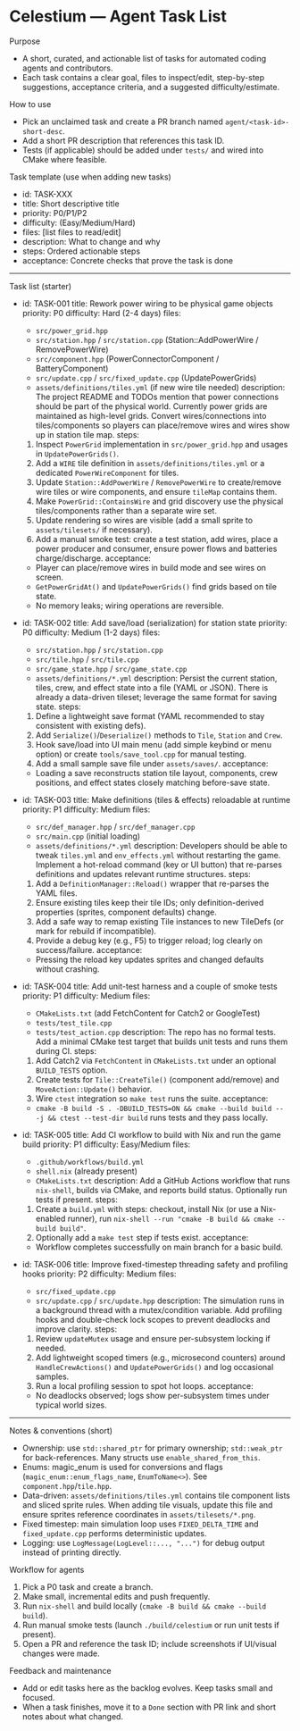 # Celestium — Agent Task List

Purpose
- A short, curated, and actionable list of tasks for automated coding agents and contributors.
- Each task contains a clear goal, files to inspect/edit, step-by-step suggestions, acceptance criteria, and a suggested difficulty/estimate.

How to use
- Pick an unclaimed task and create a PR branch named `agent/<task-id>-short-desc`.
- Add a short PR description that references this task ID.
- Tests (if applicable) should be added under `tests/` and wired into CMake where feasible.

Task template (use when adding new tasks)
- id: TASK-XXX
- title: Short descriptive title
- priority: P0/P1/P2
- difficulty: (Easy/Medium/Hard)
- files: [list files to read/edit]
- description: What to change and why
- steps: Ordered actionable steps
- acceptance: Concrete checks that prove the task is done

---

Task list (starter)

- id: TASK-001
  title: Rework power wiring to be physical game objects
  priority: P0
  difficulty: Hard (2-4 days)
  files:
    - `src/power_grid.hpp`
    - `src/station.hpp` / `src/station.cpp` (Station::AddPowerWire / RemovePowerWire)
    - `src/component.hpp` (PowerConnectorComponent / BatteryComponent)
    - `src/update.cpp` / `src/fixed_update.cpp` (UpdatePowerGrids)
    - `assets/definitions/tiles.yml` (if new wire tile needed)
  description:
    The project README and TODOs mention that power connections should be part of the physical world. Currently power grids are maintained as high-level grids. Convert wires/connections into tiles/components so players can place/remove wires and wires show up in station tile map.
  steps:
    1. Inspect `PowerGrid` implementation in `src/power_grid.hpp` and usages in `UpdatePowerGrids()`.
    2. Add a `WIRE` tile definition in `assets/definitions/tiles.yml` or a dedicated `PowerWireComponent` for tiles.
    3. Update `Station::AddPowerWire` / `RemovePowerWire` to create/remove wire tiles or wire components, and ensure `tileMap` contains them.
    4. Make `PowerGrid::ContainsWire` and grid discovery use the physical tiles/components rather than a separate wire set.
    5. Update rendering so wires are visible (add a small sprite to `assets/tilesets/` if necessary).
    6. Add a manual smoke test: create a test station, add wires, place a power producer and consumer, ensure power flows and batteries charge/discharge.
  acceptance:
    - Player can place/remove wires in build mode and see wires on screen.
    - `GetPowerGridAt()` and `UpdatePowerGrids()` find grids based on tile state.
    - No memory leaks; wiring operations are reversible.

- id: TASK-002
  title: Add save/load (serialization) for station state
  priority: P0
  difficulty: Medium (1-2 days)
  files:
    - `src/station.hpp` / `src/station.cpp`
    - `src/tile.hpp` / `src/tile.cpp`
    - `src/game_state.hpp` / `src/game_state.cpp`
    - `assets/definitions/*.yml`
  description:
    Persist the current station, tiles, crew, and effect state into a file (YAML or JSON). There is already a data-driven tileset; leverage the same format for saving state.
  steps:
    1. Define a lightweight save format (YAML recommended to stay consistent with existing defs).
    2. Add `Serialize()`/`Deserialize()` methods to `Tile`, `Station` and `Crew`.
    3. Hook save/load into UI main menu (add simple keybind or menu option) or create `tools/save_tool.cpp` for manual testing.
    4. Add a small sample save file under `assets/saves/`.
  acceptance:
    - Loading a save reconstructs station tile layout, components, crew positions, and effect states closely matching before-save state.

- id: TASK-003
  title: Make definitions (tiles & effects) reloadable at runtime
  priority: P1
  difficulty: Medium
  files:
    - `src/def_manager.hpp` / `src/def_manager.cpp`
    - `src/main.cpp` (initial loading)
    - `assets/definitions/*.yml`
  description:
    Developers should be able to tweak `tiles.yml` and `env_effects.yml` without restarting the game. Implement a hot-reload command (key or UI button) that re-parses definitions and updates relevant runtime structures.
  steps:
    1. Add a `DefinitionManager::Reload()` wrapper that re-parses the YAML files.
    2. Ensure existing tiles keep their tile IDs; only definition-derived properties (sprites, component defaults) change.
    3. Add a safe way to remap existing Tile instances to new TileDefs (or mark for rebuild if incompatible).
    4. Provide a debug key (e.g., F5) to trigger reload; log clearly on success/failure.
  acceptance:
    - Pressing the reload key updates sprites and changed defaults without crashing.

- id: TASK-004
  title: Add unit-test harness and a couple of smoke tests
  priority: P1
  difficulty: Medium
  files:
    - `CMakeLists.txt` (add FetchContent for Catch2 or GoogleTest)
    - `tests/test_tile.cpp`
    - `tests/test_action.cpp`
  description:
    The repo has no formal tests. Add a minimal CMake test target that builds unit tests and runs them during CI.
  steps:
    1. Add Catch2 via `FetchContent` in `CMakeLists.txt` under an optional `BUILD_TESTS` option.
    2. Create tests for `Tile::CreateTile()` (component add/remove) and `MoveAction::Update()` behavior.
    3. Wire `ctest` integration so `make test` runs the suite.
  acceptance:
    - `cmake -B build -S . -DBUILD_TESTS=ON && cmake --build build -- -j && ctest --test-dir build` runs tests and they pass locally.

- id: TASK-005
  title: Add CI workflow to build with Nix and run the game build
  priority: P1
  difficulty: Easy/Medium
  files:
    - `.github/workflows/build.yml`
    - `shell.nix` (already present)
    - `CMakeLists.txt`
  description:
    Add a GitHub Actions workflow that runs `nix-shell`, builds via CMake, and reports build status. Optionally run tests if present.
  steps:
    1. Create a `build.yml` with steps: checkout, install Nix (or use a Nix-enabled runner), run `nix-shell --run "cmake -B build && cmake --build build"`.
    2. Optionally add a `make test` step if tests exist.
  acceptance:
    - Workflow completes successfully on main branch for a basic build.

- id: TASK-006
  title: Improve fixed-timestep threading safety and profiling hooks
  priority: P2
  difficulty: Medium
  files:
    - `src/fixed_update.cpp`
    - `src/update.cpp` / `src/update.hpp`
  description:
    The simulation runs in a background thread with a mutex/condition variable. Add profiling hooks and double-check lock scopes to prevent deadlocks and improve clarity.
  steps:
    1. Review `updateMutex` usage and ensure per-subsystem locking if needed.
    2. Add lightweight scoped timers (e.g., microsecond counters) around `HandleCrewActions()` and `UpdatePowerGrids()` and log occasional samples.
    3. Run a local profiling session to spot hot loops.
  acceptance:
    - No deadlocks observed; logs show per-subsystem times under typical world sizes.

---

Notes & conventions (short)
- Ownership: use `std::shared_ptr` for primary ownership; `std::weak_ptr` for back-references. Many structs use `enable_shared_from_this`.
- Enums: magic_enum is used for conversions and flags (`magic_enum::enum_flags_name`, `EnumToName<>`). See `component.hpp`/`tile.hpp`.
- Data-driven: `assets/definitions/tiles.yml` contains tile component lists and sliced sprite rules. When adding tile visuals, update this file and ensure sprites reference coordinates in `assets/tilesets/*.png`.
- Fixed timestep: main simulation loop uses `FIXED_DELTA_TIME` and `fixed_update.cpp` performs deterministic updates.
- Logging: use `LogMessage(LogLevel::..., "...")` for debug output instead of printing directly.

Workflow for agents
1. Pick a P0 task and create a branch.
2. Make small, incremental edits and push frequently.
3. Run `nix-shell` and build locally (`cmake -B build && cmake --build build`).
4. Run manual smoke tests (launch `./build/celestium` or run unit tests if present).
5. Open a PR and reference the task ID; include screenshots if UI/visual changes were made.

Feedback and maintenance
- Add or edit tasks here as the backlog evolves. Keep tasks small and focused.
- When a task finishes, move it to a `Done` section with PR link and short notes about what changed.
